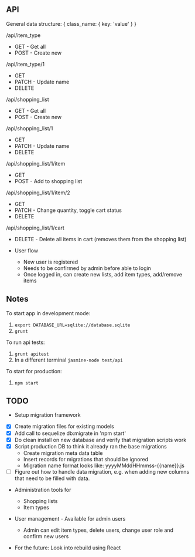 API
---

General data structure:
{
    class_name: {
        key: 'value'
    }
}

/api/item_type
* GET - Get all
* POST - Create new

/api/item_type/1
* GET
* PATCH - Update name
* DELETE

/api/shopping_list
* GET - Get all
* POST - Create new

/api/shopping_list/1
* GET
* PATCH - Update name
* DELETE

/api/shopping_list/1/item
* GET
* POST - Add to shopping list

/api/shopping_list/1/item/2
* GET
* PATCH - Change quantity, toggle cart status
* DELETE

/api/shopping_list/1/cart
* DELETE - Delete all items in cart (removes them from the shopping list)

* User flow
  * New user is registered
  * Needs to be confirmed by admin before able to login
  * Once logged in, can create new lists, add item types, add/remove items


Notes
-----

To start app in development mode:
1. `export DATABASE_URL=sqlite://database.sqlite`
2. `grunt`

To run api tests:
1. `grunt apitest`
2. In a different terminal `jasmine-node test/api`

To start for production:
1. `npm start`


TODO
---------

* Setup migration framework
- [x] Create migration files for existing models
- [x] Add call to sequelize db:migrate in 'npm start'
- [x] Do clean install on new database and verify that migration scripts work
- [x] Script production DB to think it already ran the base migrations
    * Create migration meta data table
    * Insert records for migrations that should be ignored
    * Migration name format looks like: yyyyMMddHHmmss-{{name}}.js
- [ ] Figure out how to handle data migration, e.g. when adding new columns that need to be filled with data.

* Administration tools for
  * Shopping lists
  * Item types

* User management - Available for admin users
  * Admin can edit item types, delete users, change user role and confirm new users

* For the future: Look into rebuild using React
